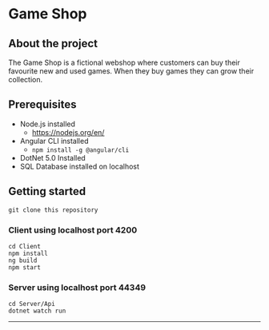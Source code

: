 # Game Shop

## About the project
The Game Shop is a fictional webshop where customers can buy their favourite new and used games. When they buy games they can grow their collection. 
## Prerequisites

- Node.js installed
  - https://nodejs.org/en/
- Angular CLI installed
  - `npm install -g @angular/cli`
- DotNet 5.0 Installed
- SQL Database installed on localhost 


## Getting started

````
git clone this repository
````

### Client using localhost port 4200

```
cd Client
npm install
ng build
npm start
```

### Server using localhost port 44349

```
cd Server/Api
dotnet watch run
```

---
